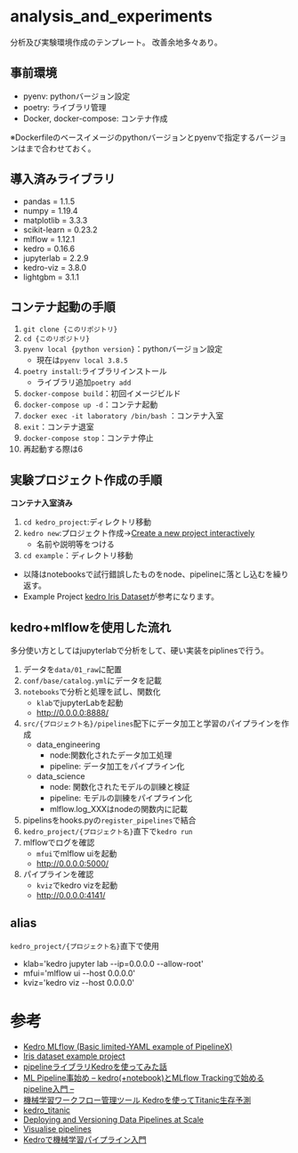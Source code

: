 # analysis_and_experiments

分析及び実験環境作成のテンプレート。
改善余地多々あり。

## 事前環境
- pyenv: pythonバージョン設定
- poetry: ライブラリ管理
- Docker, docker-compose: コンテナ作成

※Dockerfileのベースイメージのpythonバージョンとpyenvで指定するバージョンはまで合わせておく。


## 導入済みライブラリ

- pandas = 1.1.5
- numpy = 1.19.4
- matplotlib = 3.3.3
- scikit-learn = 0.23.2
- mlflow = 1.12.1
- kedro = 0.16.6
- jupyterlab = 2.2.9
- kedro-viz = 3.8.0
- lightgbm = 3.1.1


## コンテナ起動の手順
 
1. `git clone {このリポジトリ}`
2. `cd {このリポジトリ}`
6. `pyenv local {python version}`：pythonバージョン設定 
    - 現在は`pyenv local 3.8.5`
7. `poetry install`:ライブラリインストール
    - ライブラリ追加`poetry add`
8. `docker-compose build`：初回イメージビルド
9. `docker-compose up -d`：コンテナ起動
10. `docker exec -it laboratory /bin/bash` ：コンテナ入室
11. `exit`：コンテナ退室
12. `docker-compose stop`：コンテナ停止
13. 再起動する際は6

## 実験プロジェクト作成の手順

**コンテナ入室済み**

1. `cd kedro_project`:ディレクトリ移動
2. `kedro new`:プロジェクト作成→[Create a new project interactively][kedro_new]
    - 名前や説明等をつける
3. `cd example`：ディレクトリ移動

- 以降はnotebooksで試行錯誤したものをnode、pipelineに落とし込むを繰り返す。
- Example Project [kedro Iris Dataset][iris_data]が参考になります。

[kedro_new]:https://kedro.readthedocs.io/en/stable/02_get_started/04_new_project.html

[iris_data]:https://kedro.readthedocs.io/en/stable/02_get_started/05_example_project.html

## kedro+mlflowを使用した流れ

多分使い方としてはjupyterlabで分析をして、硬い実装をpiplinesで行う。


1. データを`data/01_raw`に配置
2. `conf/base/catalog.yml`にデータを記載
3. `notebooks`で分析と処理を試し、関数化
    - `klab`でjupyterLabを起動
    - http://0.0.0.0:8888/
5. `src/{プロジェクト名}/pipelines`配下にデータ加工と学習のパイプラインを作成
    - data_engineering
        - node:関数化されたデータ加工処理
        - pipeline: データ加工をパイプライン化
    - data_science
        - node: 関数化されたモデルの訓練と検証
        - pipeline: モデルの訓練をパイプライン化
        - mlflow.log_XXXはnodeの関数内に記載
6. pipelinsをhooks.pyの`register_pipelines`で結合
6. `kedro_project/{プロジェクト名}`直下で`kedro run`
7. mlflowでログを確認
    - `mfui`でmlflow uiを起動
    - http://0.0.0.0:5000/
8. パイプラインを確認
    - `kviz`でkedro vizを起動
    - http://0.0.0.0:4141/

## alias
`kedro_project/{プロジェクト名}`直下で使用

- klab='kedro jupyter lab --ip=0.0.0.0 --allow-root'
- mfui='mlflow ui --host 0.0.0.0'
- kviz='kedro viz --host 0.0.0.0'




# 参考


- [Kedro MLflow (Basic limited-YAML example of PipelineX)](https://github.com/Minyus/kedro_mlflow)
- [Iris dataset example project](https://kedro.readthedocs.io/en/stable/02_get_started/05_example_project.html)
- [pipelineライブラリKedroを使ってみた話](https://socinuit.hatenablog.com/entry/2020/02/08/210423)
- [ML Pipeline事始め – kedro(+notebook)とMLflow Trackingで始めるpipeline入門 –](https://recruit.gmo.jp/engineer/jisedai/blog/kedro_and_mlflow_tracking/)
- [機械学習ワークフロー管理ツール Kedroを使ってTitanic生存予測](https://qiita.com/tatamiya/items/42067d3777d19e9a2c9e)
- [kedro_titanic](https://github.com/tatamiya/kedro_titanic)
- [Deploying and Versioning Data Pipelines at Scale](https://medium.com/quantumblack/deploying-and-versioning-data-pipelines-at-scale-942b1d81b5f5)
- [Visualise pipelines](https://kedro.readthedocs.io/en/stable/03_tutorial/06_visualise_pipeline.html)
- [Kedroで機械学習パイプライン入門](https://qiita.com/noko_qii/items/2395d3a3dbcd9410e5e7)
